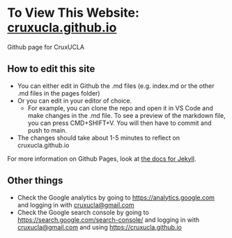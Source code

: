 # To View This Website: [cruxucla.github.io](https://cruxucla.github.io)

Github page for CruxUCLA

## How to edit this site

* You can either edit in Github the .md files (e.g. index.md or the other .md files in the pages folder)
* Or you can edit in your editor of choice.
  * For example, you can clone the repo and open it in VS Code and make changes in the .md file. To see a preview of the markdown file, you can press CMD+SHIFT+V. You will then have to commit and push to main.
* The changes should take about 1-5 minutes to reflect on cruxucla.github.io

For more information on Github Pages, look at [the docs for Jekyll](https://docs.github.com/en/pages/setting-up-a-github-pages-site-with-jekyll).

## Other things
* Check the Google analytics by going to https://analytics.google.com and logging in with cruxucla@gmail.com
* Check the Google search console by going to https://search.google.com/search-console/ and logging in with cruxucla@gmail.com and using https://cruxucla.github.io
